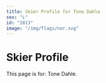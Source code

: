 ```yaml
---
title: Skier Profile for Tone Dahle
sex: "L"
id: "2813"
image: "/img/flags/nor.svg" 
---
```


# Skier Profile

This page is for: Tone Dahle.
    